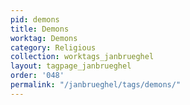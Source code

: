 ```yaml
---
pid: demons
title: Demons
worktag: Demons
category: Religious
collection: worktags_janbrueghel
layout: tagpage_janbrueghel
order: '048'
permalink: "/janbrueghel/tags/demons/"
---
```

